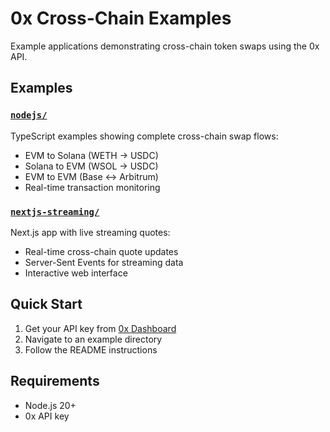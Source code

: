 # 0x Cross-Chain Examples

Example applications demonstrating cross-chain token swaps using the 0x API.

## Examples

### [`nodejs/`](./nodejs)
TypeScript examples showing complete cross-chain swap flows:
- EVM to Solana (WETH → USDC)
- Solana to EVM (WSOL → USDC)
- EVM to EVM (Base ↔ Arbitrum)
- Real-time transaction monitoring

### [`nextjs-streaming/`](./nextjs-streaming)
Next.js app with live streaming quotes:
- Real-time cross-chain quote updates
- Server-Sent Events for streaming data
- Interactive web interface

## Quick Start

1. Get your API key from [0x Dashboard](https://dashboard.0x.org)
2. Navigate to an example directory
3. Follow the README instructions

## Requirements

- Node.js 20+
- 0x API key